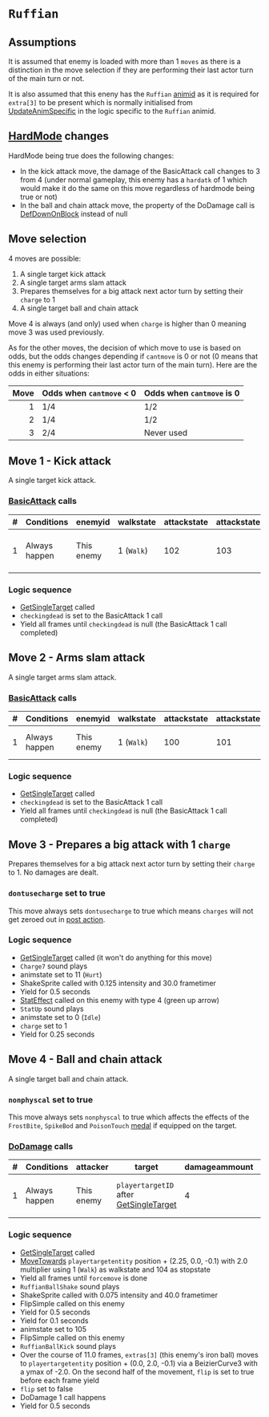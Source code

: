 # `Ruffian`

## Assumptions
It is assumed that enemy is loaded with more than 1 `moves` as there is a distinction in the move selection if they are performing their last actor turn of the main turn or not.

It is also assumed that this eneny has the `Ruffian` [animid](../../../Enums%20and%20IDs/AnimIDs.md) as it is required for `extra[3]` to be present which is normally initialised from [UpdateAnimSpecific](../../../Entities/EntityControl/Animations/AnimSpecific.md#updateanimspecific) in the logic specific to the `Ruffian` animid.

## [HardMode](../../Damage%20pipeline/HardMode.md) changes
HardMode being true does the following changes:

- In the kick attack move, the damage of the BasicAttack call changes to 3 from 4 (under normal gameplay, this enemy has a `hardatk` of 1 which would make it do the same on this move regardless of hardmode being true or not)
- In the ball and chain attack move, the property of the DoDamage call is [DefDownOnBlock](../../Damage%20pipeline/AttackProperty.md) instead of null

## Move selection
4 moves are possible:

1. A single target kick attack
2. A single target arms slam attack
3. Prepares themselves for a big attack next actor turn by setting their `charge` to 1
4. A single target ball and chain attack

Move 4 is always (and only) used when `charge` is higher than 0 meaning move 3 was used previously.

As for the other moves, the decision of which move to use is based on odds, but the odds changes depending if `cantmove` is 0 or not (0 means that this enemy is performing their last actor turn of the main turn). Here are the odds in either situations:

|Move|Odds when `cantmove` < 0|Odds when `cantmove` is 0|
|---:|-----|-----|
|1|1/4|1/2|
|2|1/4|1/2|
|3|2/4|Never used|

## Move 1 - Kick attack
A single target kick attack.

### [BasicAttack](../../Damage%20pipeline/BasicAttack.md) calls

|#|Conditions|enemyid|walkstate|attackstate|attackstate2|damage|offset|property|shake|delay|sounds|dontgettarget|
|-:|---------|-------|--------|------------|------------|------|-----|--------|-----|-----|------|-------------|
|1|Always happen|This enemy|1 (`Walk`)|102|103|4 (3 instead if hardmode is true)|(1.5, 0.0, -0.1)|null|0.0|0.5 seconds|`RuffianBindingShake,RuffianBindingSwing`|false|

### Logic sequence

- [GetSingleTarget](../../Actors%20states/Targetting/GetRandomAvaliablePlayer.md#getsingletarget) called
- `checkingdead` is set to the BasicAttack 1 call
- Yield all frames until `checkingdead` is null (the BasicAttack 1 call completed)

## Move 2 - Arms slam attack
A single target arms slam attack.

### [BasicAttack](../../Damage%20pipeline/BasicAttack.md) calls

|#|Conditions|enemyid|walkstate|attackstate|attackstate2|damage|offset|property|shake|delay|sounds|dontgettarget|
|-:|---------|-------|--------|------------|------------|------|-----|--------|-----|-----|------|-------------|
|1|Always happen|This enemy|1 (`Walk`)|100|101|3|(1.5, 0.0, -0.1)|[Flip](../../Damage%20pipeline/AttackProperty.md)|0.075|0.5 seconds|`RuffianKickShake,RuffianKickSwing`|false|

### Logic sequence

- [GetSingleTarget](../../Actors%20states/Targetting/GetRandomAvaliablePlayer.md#getsingletarget) called
- `checkingdead` is set to the BasicAttack 1 call
- Yield all frames until `checkingdead` is null (the BasicAttack 1 call completed)

## Move 3 - Prepares a big attack with 1 `charge`
Prepares themselves for a big attack next actor turn by setting their `charge` to 1. No damages are dealt.

### `dontusecharge` set to true
This move always sets `dontusecharge` to true which means `charges` will not get zeroed out in [post action](../../Battle%20flow/Action%20coroutines/DoAction.md#post-action).

### Logic sequence

- [GetSingleTarget](../../Actors%20states/Targetting/GetRandomAvaliablePlayer.md#getsingletarget) called (it won't do anything for this move)
- `Charge7` sound plays
- animstate set to 11 (`Hurt`)
- ShakeSprite called with 0.125 intensity and 30.0 frametimer
- Yield for 0.5 seconds
- [StatEffect](../../Visual%20rendering/StatEffect.md) called on this enemy with type 4 (green up arrow)
- `StatUp` sound plays
- animstate set to 0 (`Idle`)
- `charge` set to 1
- Yield for 0.25 seconds

## Move 4 - Ball and chain attack
A single target ball and chain attack.

### `nonphyscal` set to true
This move always sets `nonphyscal` to true which affects the effects of the `FrostBite`, `SpikeBod` and `PoisonTouch` [medal](../../../Enums%20and%20IDs/Medal.md) if equipped on the target.

### [DoDamage](../../Damage%20pipeline/DoDamage.md) calls

|#|Conditions|attacker|target|damageammount|property|overrides|block|
|-:|---|---|---|---|---|---|---|
|1|Always happen|This enemy|`playertargetID` after [GetSingleTarget](../../Actors%20states/Targetting/GetRandomAvaliablePlayer.md#getsingletarget)|4|null ([DefDownOnBlock](../../Damage%20pipeline/AttackProperty.md) instead if hardmode is true)|null|`commandsuccess`|

### Logic sequence

- [GetSingleTarget](../../Actors%20states/Targetting/GetRandomAvaliablePlayer.md#getsingletarget) called
- [MoveTowards](../../../Entities/EntityControl/EntityControl%20Methods.md#movetowards) `playertargetentity` position + (2.25, 0.0, -0.1) with 2.0 multiplier using 1 (`Walk`) as walkstate and 104 as stopstate
- Yield all frames until `forcemove` is done
- `RuffianBallShake` sound plays
- ShakeSprite called with 0.075 intensity and 40.0 frametimer
- FlipSimple called on this enemy
- Yield for 0.5 seconds
- Yield for 0.1 seconds
- animstate set to 105
- FlipSimple called on this enemy
- `RuffianBallKick` sound plays
- Over the course of 11.0 frames, `extras[3]` (this enemy's iron ball) moves to `playertargetentity` position + (0.0, 2.0, -0.1) via a BeizierCurve3 with a ymax of -2.0. On the second half of the movement, `flip` is set to true before each frame yield
- `flip` set to false
- DoDamage 1 call happens
- Yield for 0.5 seconds
